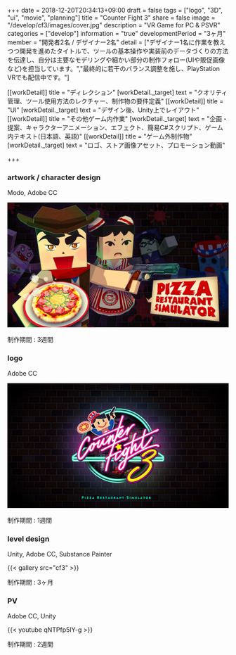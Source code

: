 +++
date = 2018-12-20T20:34:13+09:00
draft = false
tags = ["logo", "3D", "ui", "movie", "planning"]
title = "Counter Fight 3"
share = false
image = "/develop/cf3/images/cover.jpg"
description = "VR Game for PC & PSVR"
categories = ["develop"]
information = "true"
developmentPeriod = "3ヶ月"
member = "開発者2名 / デザイナー2名"
detail = ["デザイナー1名に作業を教えつつ開発を進めたタイトルで、ツールの基本操作や実装前のデータづくりの方法を伝達し、自分は主要なモデリングや細かい部分の制作フォロー(UIや販促画像など)を担当しています。","最終的に若干のバランス調整を施し、PlayStation VRでも配信中です。"]

[[workDetail]]
  title = "ディレクション"
  [workDetail._target]
    text = "クオリティ管理、ツール使用方法のレクチャー、制作物の要件定義"
[[workDetail]]
  title = "UI"
  [workDetail._target]
    text = "デザイン後、Unity上でレイアウト"
[[workDetail]]
  title = "その他ゲーム内作業"
  [workDetail._target]
    text = "企画・提案、キャラクターアニメーション、エフェクト、簡易C#スクリプト、ゲーム内テキスト(日本語、英語)"
[[workDetail]]
  title = "ゲーム外制作物"
  [workDetail._target]
    text = "ロゴ、ストア画像アセット、プロモーション動画"

+++

### artwork / character design

Modo, Adobe CC

![](images/cover.jpg)

制作期間 : 3週間

### logo

Adobe CC

![](images/cf3_00.jpg)

制作期間 : 1週間

### level design

Unity, Adobe CC, Substance Painter

{{< gallery src="cf3" >}}

制作期間 : 3ヶ月

### PV

Adobe CC, Unity

{{< youtube qNTPfp5IY-g >}}

制作期間 : 2週間
